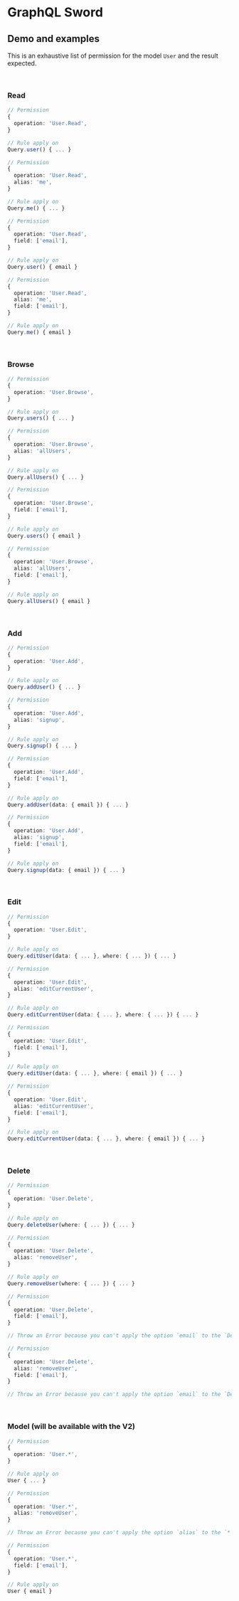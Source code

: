 # GraphQL Sword

## Demo and examples

This is an exhaustive list of permission for the model `User` and the result expected.

<br>

### Read
```ts
// Permission
{
  operation: 'User.Read',
}

// Rule apply on
Query.user() { ... }
```

```ts
// Permission
{
  operation: 'User.Read',
  alias: 'me',
}

// Rule apply on
Query.me() { ... }
```

```ts
// Permission
{
  operation: 'User.Read',
  field: ['email'],
}

// Rule apply on
Query.user() { email }
```

```ts
// Permission
{
  operation: 'User.Read',
  alias: 'me',
  field: ['email'],
}

// Rule apply on
Query.me() { email }
```
<br>

### Browse
```ts
// Permission
{
  operation: 'User.Browse',
}

// Rule apply on
Query.users() { ... }
```

```ts
// Permission
{
  operation: 'User.Browse',
  alias: 'allUsers',
}

// Rule apply on
Query.allUsers() { ... }
```

```ts
// Permission
{
  operation: 'User.Browse',
  field: ['email'],
}

// Rule apply on
Query.users() { email }
```

```ts
// Permission
{
  operation: 'User.Browse',
  alias: 'allUsers',
  field: ['email'],
}

// Rule apply on
Query.allUsers() { email }
```
<br>

### Add
```ts
// Permission
{
  operation: 'User.Add',
}

// Rule apply on
Query.addUser() { ... }
```

```ts
// Permission
{
  operation: 'User.Add',
  alias: 'signup',
}

// Rule apply on
Query.signup() { ... }
```

```ts
// Permission
{
  operation: 'User.Add',
  field: ['email'],
}

// Rule apply on
Query.addUser(data: { email }) { ... }
```

```ts
// Permission
{
  operation: 'User.Add',
  alias: 'signup',
  field: ['email'],
}

// Rule apply on
Query.signup(data: { email }) { ... }
```
<br>

### Edit
```ts
// Permission
{
  operation: 'User.Edit',
}

// Rule apply on
Query.editUser(data: { ... }, where: { ... }) { ... }
```

```ts
// Permission
{
  operation: 'User.Edit',
  alias: 'editCurrentUser',
}

// Rule apply on
Query.editCurrentUser(data: { ... }, where: { ... }) { ... }
```

```ts
// Permission
{
  operation: 'User.Edit',
  field: ['email'],
}

// Rule apply on
Query.editUser(data: { ... }, where: { email }) { ... }
```

```ts
// Permission
{
  operation: 'User.Edit',
  alias: 'editCurrentUser',
  field: ['email'],
}

// Rule apply on
Query.editCurrentUser(data: { ... }, where: { email }) { ... }
```
<br>

### Delete
```ts
// Permission
{
  operation: 'User.Delete',
}

// Rule apply on
Query.deleteUser(where: { ... }) { ... }
```

```ts
// Permission
{
  operation: 'User.Delete',
  alias: 'removeUser',
}

// Rule apply on
Query.removeUser(where: { ... }) { ... }
```

```ts
// Permission
{
  operation: 'User.Delete',
  field: ['email'],
}

// Throw an Error because you can't apply the option `email` to the `Delete` action
```

```ts
// Permission
{
  operation: 'User.Delete',
  alias: 'removeUser',
  field: ['email'],
}

// Throw an Error because you can't apply the option `email` to the `Delete` action
```
<br>

### Model (will be available with the V2)
```ts
// Permission
{
  operation: 'User.*',
}

// Rule apply on
User { ... }
```

```ts
// Permission
{
  operation: 'User.*',
  alias: 'removeUser',
}

// Throw an Error because you can't apply the option `alias` to the `*` action
```

```ts
// Permission
{
  operation: 'User.*',
  field: ['email'],
}

// Rule apply on
User { email }
```
